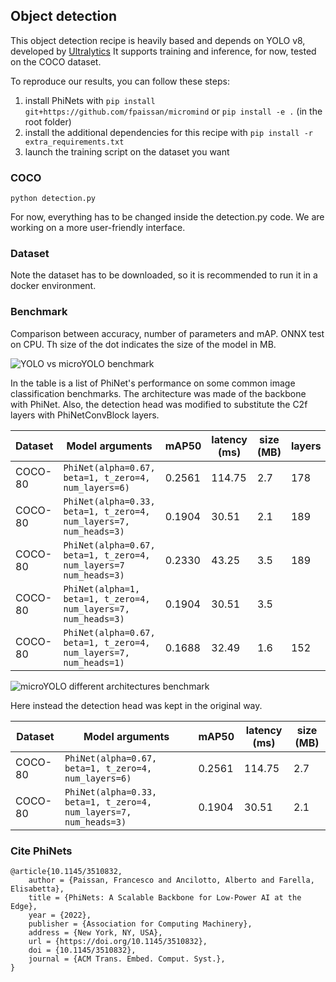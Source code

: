 ## Object detection

This object detection recipe is heavily based and depends on YOLO v8, developed by [Ultralytics](https://github.com/ultralytics/ultralytics)
It supports training and inference, for now, tested on the COCO dataset.

To reproduce our results, you can follow these steps:

1. install PhiNets with `pip install git+https://github.com/fpaissan/micromind` or `pip install -e .` (in the root folder)
2. install the additional dependencies for this recipe with `pip install -r extra_requirements.txt`
3. launch the training script on the dataset you want

### COCO

```
python detection.py
```

For now, everything has to be changed inside the detection.py code. We are working on a more user-friendly interface.

### Dataset

Note the dataset has to be downloaded, so it is recommended to run it in a docker environment.

### Benchmark

Comparison between accuracy, number of parameters and mAP. ONNX test on CPU.
Th size of the dot indicates the size of the model in MB.

![YOLO vs microYOLO benchmark](./benchmarks/plots/quantized-benchmark-2023-07-18_12-05-33.png)

In the table is a list of PhiNet's performance on some common image classification benchmarks.
The architecture was made of the backbone with PhiNet. Also, the detection head was modified to substitute the C2f layers with PhiNetConvBlock layers.

| Dataset | Model arguments                                                   | mAP50  | latency (ms) | size (MB) | layers | parameters | GFLOPS |
| ------- | ----------------------------------------------------------------- | ------ | ------------ | --------- | ------ | ---------- | ------ |
| COCO-80 | `PhiNet(alpha=0.67, beta=1, t_zero=4, num_layers=6)`              | 0.2561 | 114.75       | 2.7       | 178    | 573787     | 10.3   |
| COCO-80 | `PhiNet(alpha=0.33, beta=1, t_zero=4, num_layers=7, num_heads=3)` | 0.1904 | 30.51        | 2.1       | 189    | 528467     | 2.6    |
| COCO-80 | `PhiNet(alpha=0.67, beta=1, t_zero=4, num_layers=7 num_heads=3)`  | 0.2330 | 43.25        | 3.5       | 189    | 891099     | 4.2    |
| COCO-80 | `PhiNet(alpha=1, beta=1, t_zero=4, num_layers=7, num_heads=3)`    | 0.1904 | 30.51        | 3.5       |        |            |        |
| COCO-80 | `PhiNet(alpha=0.67, beta=1, t_zero=4, num_layers=7, num_heads=1)` | 0.1688 | 32.49        | 1.6       | 152    | 403803     | 2.0    |

![microYOLO different architectures benchmark](./benchmarks/plots/yolov8.png)

Here instead the detection head was kept in the original way.

| Dataset | Model arguments                                                   | mAP50  | latency (ms) | size (MB) |
| ------- | ----------------------------------------------------------------- | ------ | ------------ | --------- |
| COCO-80 | `PhiNet(alpha=0.67, beta=1, t_zero=4, num_layers=6)`              | 0.2561 | 114.75       | 2.7       |
| COCO-80 | `PhiNet(alpha=0.33, beta=1, t_zero=4, num_layers=7, num_heads=3)` | 0.1904 | 30.51        | 2.1       |


### Cite PhiNets
```
@article{10.1145/3510832,
	author = {Paissan, Francesco and Ancilotto, Alberto and Farella, Elisabetta},
	title = {PhiNets: A Scalable Backbone for Low-Power AI at the Edge},
	year = {2022},
	publisher = {Association for Computing Machinery},
	address = {New York, NY, USA},
	url = {https://doi.org/10.1145/3510832},
	doi = {10.1145/3510832},
	journal = {ACM Trans. Embed. Comput. Syst.},
}
```
